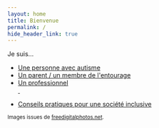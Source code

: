 ```yaml
---
layout: home
title: Bienvenue
permalink: /
hide_header_link: true
---
```



Je suis…

<ul id="iamlist">
 <li><a href="/je-suis-une-personne-avec-autisme" id="personal">Une personne avec autisme</a></li>
 <li><a href="/je-suis-un-parent-membre-de-l-entourage" id="parent">Un parent / un membre de l'entourage</a></li>
 <li><a href="/je-suis-un-professionnel" id="professional">Un professionnel<br />&nbsp;</a></li>
</ul>

<ul id="inclusivelist">
 <li><a href="/construire-une-societe-inclusive" id="construire-une-societe-inclusive">Conseils pratiques pour une société inclusive</a></li>
</ul>

<small>Images issues de <a href="http://www.freedigitalphotos.net">freedigitalphotos.net</a>.</small>


